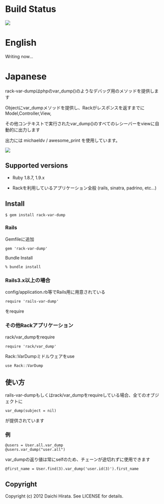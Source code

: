 # Build Status

<img src="https://secure.travis-ci.org/daic-h/rack-var-dump.png"/>

# English

Writing now...

# Japanese

rack-var-dumpはphpのvar_dump()のようなデバッグ用のメソッドを提供します

Objectにvar_dumpメソッドを提供し、Rackがレスポンスを返すまでにModel,Controller,View,

その他コンテキストで実行されたvar_dump()のすべてのレシーバーをviewに自動的に出力します

出力には michaeldv / awesome_print を使用しています。

<img src="http://cdn-ak.f.st-hatena.com/images/fotolife/b/bunnyhop/20120208/20120208183913.png"/>

## Supported versions

* Ruby 1.8.7, 1.9.x

* Rackを利用しているアプリケーション全般 (rails, sinatra, padrino, etc...)

## Install

    $ gem install rack-var-dump

### Rails

Gemfileに追加

    gem 'rack-var-dump'

Bundle Install

    % bundle install

### Rails3.x以上の場合

config/application.rb等でRails用に用意されている

    require 'rails-var-dump'

をrequire

### その他Rackアプリケーション

rack/var_dumpをrequire

    require 'rack/var_dump'

Rack::VarDumpミドルウェアをuse

    use Rack::VarDump

## 使い方

rails-var-dumpもしくはrack/var_dumpをrequireしている場合、全てのオブジェクトに

    var_dump(subject = nil)

が提供されています

### 例

    @users = User.all.var_dump
    @users.var_dump("user.all")

var_dumpの返り値は常にselfのため、チェーンが途切れずに使用できます

    @first_name = User.find(3).var_dump('user.id(3)').first_name

## Copyright

Copyright (c) 2012 Daichi Hirata. See LICENSE for details.